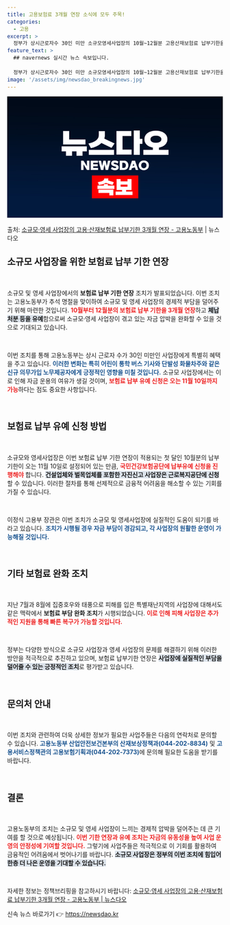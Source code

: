 ```yaml
---
title: 고용보험료 3개월 연장 소식에 모두 주목!
categories:
  - 고용
excerpt: >
  정부가 상시근로자수 30인 미만 소규모영세사업장의 10월~12월분 고용산재보험료 납부기한을 3개월 연장한다.…
feature_text: >
  ## navernews 실시간 뉴스 속보입니다.

  정부가 상시근로자수 30인 미만 소규모영세사업장의 10월~12월분 고용산재보험료 납부기한을 3개월 연장한다.…
image: '/assets/img/newsdao_breakingnews.jpg'
---
```


![뉴스다오 속보](/assets/img/newsdao_breakingnews.jpg)

<p>출처: <a href="https://newsdao.kr/2013" rel="dofollow">소규모·영세 사업장의 고용·산재보험료 납부기한 3개월 연장 - 고용노동부</a> | 뉴스다오</p>

<h2 data-ke-size="size26">소규모 사업장을 위한 보험료 납부 기한 연장</h2>

<p data-ke-size="size16">&nbsp;</p>

소규모 및 영세 사업장에서의 <b>보험료 납부 기한 연장</b> 조치가 발표되었습니다. 이번 조치는 고용노동부가 추석 명절을 맞이하여 소규모 및 영세 사업장의 경제적 부담을 덜어주기 위해 마련한 것입니다. <b><span style="color: #ee2323;">10월부터 12월분의 보험료 납부 기한을 3개월 연장</span></b>하고 <b><span style="background-color: #21538527;">체납처분 등을 유예</span></b>함으로써 소규모·영세 사업장이 겪고 있는 자금 압박을 완화할 수 있을 것으로 기대되고 있습니다.

<p data-ke-size="size16">&nbsp;</p>

이번 조치를 통해 고용노동부는 상시 근로자 수가 30인 미만인 사업장에게 특별히 혜택을 주고 있습니다. <b><span style="color: #1a5490;">이러한 변화는 특히 어린이 통학 버스 기사와 단발성 화물차주와 같은 신규 의무가입 노무제공자에게 긍정적인 영향을 미칠 것입니다.</span></b> 소규모 사업장에서는 이로 인해 자금 운용의 여유가 생길 것이며, <b><span style="color: #ee2323;">보험료 납부 유예 신청은 오는 11월 10일까지 가능</span></b>하다는 점도 중요한 사항입니다.

<p data-ke-size="size16">&nbsp;</p>

<h2 data-ke-size="size26">보험료 납부 유예 신청 방법</h2>

<p data-ke-size="size16">&nbsp;</p>

소규모와 영세사업장은 이번 보험료 납부 기한 연장이 적용되는 첫 달인 10월분의 납부기한이 오는 11월 10일로 설정되어 있는 만큼, <b><span style="color: #ee2323;">국민건강보험공단에 납부유예 신청을 진행해야</span></b> 합니다. <b><span style="background-color: #21538527;">건설업체와 벌목업체를 포함한 자진신고 사업장은 근로복지공단에 신청</span></b>할 수 있습니다. 이러한 절차를 통해 선제적으로 금융적 어려움을 해소할 수 있는 기회를 가질 수 있습니다.

<p data-ke-size="size16">&nbsp;</p>

이정식 고용부 장관은 이번 조치가 소규모 및 영세사업장에 실질적인 도움이 되기를 바라고 있습니다. <b><span style="color: #1a5490;">조치가 시행될 경우 자금 부담이 경감되고, 각 사업장의 원활한 운영이 가능해질 것입니다.</span></b> 

<p data-ke-size="size16">&nbsp;</p>

<h2 data-ke-size="size26">기타 보험료 완화 조치</h2>

<p data-ke-size="size16">&nbsp;</p>

지난 7월과 8월에 집중호우와 태풍으로 피해를 입은 특별재난지역의 사업장에 대해서도 같은 맥락에서 <b>보험료 부담 완화 조치</b>가 시행되었습니다. <b><span style="color: #ee2323;">이로 인해 피해 사업장은 추가적인 지원을 통해 빠른 복구가 가능할 것입니다.</span></b> 

<p data-ke-size="size16">&nbsp;</p>

정부는 다양한 방식으로 소규모 사업장과 영세 사업장의 문제를 해결하기 위해 이러한 방안을 적극적으로 추진하고 있으며, 보험료 납부기한 연장은 <b><span style="background-color: #21538527;">사업장에 실질적인 부담을 덜어줄 수 있는 긍정적인 조치</span></b>로 평가받고 있습니다.

<p data-ke-size="size16">&nbsp;</p>

<h2 data-ke-size="size26">문의처 안내</h2>

<p data-ke-size="size16">&nbsp;</p>

이번 조치와 관련하여 더욱 상세한 정보가 필요한 사업주들은 다음의 연락처로 문의할 수 있습니다. <b><span style="color: #1a5490;">고용노동부 산업안전보건본부의 산재보상정책과(044-202-8834)</span></b> 및 <b><span style="color: #1a5490;">고용서비스정책관의 고용보험기획과(044-202-7373)</span></b>에 문의해 필요한 도움을 받기를 바랍니다.

<p data-ke-size="size16">&nbsp;</p>

<h2 data-ke-size="size26">결론</h2>

<p data-ke-size="size16">&nbsp;</p>

고용노동부의 조치는 소규모 및 영세 사업장이 느끼는 경제적 압박을 덜어주는 데 큰 기여를 할 것으로 예상됩니다. <b><span style="color: #ee2323;">이번 기한 연장과 유예 조치는 자금의 유동성을 높여 사업 운영의 안정성에 기여할 것입니다.</span></b> 그렇기에 사업주들은 적극적으로 이 기회를 활용하여 금융적인 어려움에서 벗어나기를 바랍니다. <b><span style="background-color: #21538527;">소규모 사업장은 정부의 이번 조치에 힘입어 한층 더 나은 운영을 기대할 수 있습니다.</span></b> 

<p data-ke-size="size16">&nbsp;</p>

자세한 정보는 정책브리핑을 참고하시기 바랍니다: <a href="https://newsdao.kr/2013">소규모·영세 사업장의 고용·산재보험료 납부기한 3개월 연장 - 고용노동부 | 뉴스다오</a> 

신속 뉴스 바로가기 👉 <a href="https://newsdao.kr" rel="dofollow">https://newsdao.kr</a>


